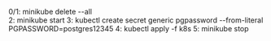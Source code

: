 0/1:  minikube delete --all  
2: minikube start 
3: kubectl create secret generic pgpassword --from-literal PGPASSWORD=postgres12345
4: kubectl apply -f k8s
5: minikube stop